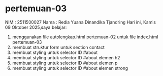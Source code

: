 # pertemuan-03

NIM : 2511500027
Nama : Redia Yuana Dinandika Tjandring
Hari ini, Kamis 09 Oktober 2025,saya belajar:
<ol>
<li>menggunakan file autolengkap.html pertemuan-02 untuk file index.html pertemuan-03</li>
<li>membuat struktur form untuk section contact</li>
<li>membuat styling untuk selector ID #about</li>
<li>membuat styling untuk selector ID #about elemen h2</li>
<li>membuat styling untuk selector ID #about elemen p</li>
<li>membuat styling untuk selector ID #about elemen strong</li>
</ol>